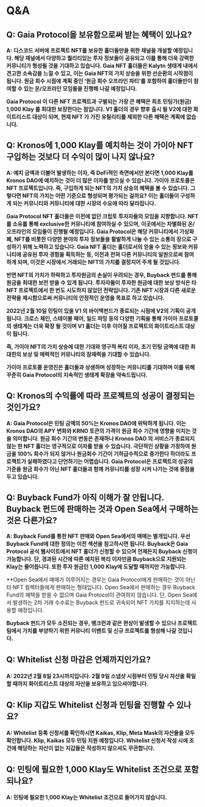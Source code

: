 # Q\&A

## Q: Gaia Protocol을 보유함으로써 받는 혜택이 있나요?

**A: 디스코드 서버에 프로젝트 NFT를 보유한 홀더들만을 위한 채널을 개설할 예정입니다. 해당 채널에서 다양하고 퀄리티있는 투자 정보들이 공유되고 이를 통해 더욱 강력한 커뮤니티가 형성될 것을 기대하고 있습니다. Gaia NFT 홀더들은 Kalytn 생태계 내에서 견고한 소속감을 느낄 수 있고, 이는 Gaia NFT의 가치 상승을 위한 선순환의 시작점이 됩니다. 원금 회수 시점에 계획 중인 ‘원금 회수 오프라인 파티’를 포함하여 홀더들만이 참여할 수 있는 온/오프라인 모임들을 진행해 나갈 예정입니다.**

**Gaia Protocol 이 다른 NFT 프로젝트과 구별되는 가장 큰 혜택은 최초 민팅가(원금) 1,000 Klay 를 최대한 보장한다는 점입니다. V1 홀더의 경우 향후 출시 될 V2에 대한 화이트리스트 대상이 되며, 현재 NFT 가 가진 유틸리티를 제외한 다른 혜택은 계획에 없습니다.**

## Q: Kronos에 1,000 Klay를 예치하는 것이 가이아 NFT 구입하는 것보다 더 수익이 많이 나지 않나요?

**A: 예치 금액과 더불어 발생하는 이자, 즉 DeFi적인 측면에서만 본다면 1,000 Klay를 Kronos DAO에 예치하는 것이 더 많은 이자를 받으실 수 있습니다. 가이아 프로토콜은 NFT 프로젝트입니다. 즉, 구입하게 되는 NFT의 가치 상승의 혜택을 볼 수 있습니다. 그렇다면 NFT의 가치는 어떤 기준으로 형성되며 평가되는 걸까요? 이는 홀더들이 구성하게 되는 커뮤니티와 커뮤니티에 대한 시장의 수요에 따라 달라집니다.**

**Gaia Protocol NFT 홀더들은 이전에 없던 크립토 투자자들의 모임을 지향합니다. NFT를 소유를 통해 exclusive한 커뮤니티에 참여하실 수 있으며, 이곳에서는 차별화된 온/오프라인의 모임들이 진행될 예정입니다. Gaia Protocol은 해당 커뮤니티에서 가상화폐, NFT를 비롯한 다양한 분야의 투자 정보들을 활발하게 나눌 수 있는 소통의 장으로 구성하기 위해 노력하고 있습니다. Gaia NFT 홀더는 홀더로서의 얻을 수 있는 정보와 커뮤니티에 공유된 투자 경험을 획득하는 등, 이전과 전혀 다른 커뮤니티의 일원으로써 참여하게 되며, 이것은 시장에서 거래되는 NFT의 가치를 결정지어 주게 될 것입니다.**

**반면 NFT의 가치가 하락하고 투자원금의 손실이 우려되는 경우, Buyback 펀드를 통해 원금을 최대한 보전 받을 수 있게 됩니다. 투자자들이 투자한 원금에 대한 보상 방식은 타 NFT 프로젝트에서 한 번도 시도하지 않았던 전략입니다. 기존 NFT 시장과 다른 새로운 전략을 제시함으로써 커뮤니티의 안정적인 운영을 목표로 하고 있습니다.**

**2022년 2월 10일 민팅이 있을 V1 의 바이백펀드가 종료되는 시점에 V2의 기획이 공개됩니다. 크로스 체인, 스테이블 페어, 일드 파밍 등의 다양한 기획을 통해 가이아 프로토콜의 생태계는 더욱 확장 될 것이며 V1 홀더는 이후 이어질 프로젝트의 화이트리스트 대상이 됩니다.**

**즉, 가이아 NFT의 가치 상승에 대한 기대와 영구적 복리 이자, 초기 민팅 금액에 대한 최대한의 보상 및 매력적인 커뮤니티의 잠재력을 기대할 수 있습니다.**

**가이아 프로토콜 운영진은 홀더들과 상생하며 성장하는 커뮤니티를 기대하며 이를 위해 꾸준히 Gaia Protocol의 지속적인 생태계 확장을 약속드립니다.**

## Q: Kronos의 수익률에 따라 프로젝트의 성공이 결정되는 것인가요?

**A: Gaia Protocol은 민팅 금액의 50%는 Kronos DAO에 위탁하게 됩니다. 이는 Kronos DAO의 APY 변화와 KRNO 토큰의 가격이 원금 회수 기간에 영향을 미치는 것을 의미합니다. 원금 회수 기간의 변동은 존재하나 Kronos DAO 의 서비스가 종료되지 않는 한 NFT 홀더는 영구적으로 이자를 받을 수 있습니다. 극단적인 상황을 가정하여 원금을 100% 회수가 되지 않거나 원금회수 기간이 기하급수적으로 증가한다 하더라도 프로젝트가 실패하였다고 단언하기는 어렵습니다. Gaia Protocol은 프로젝트의 성공의 기준을 원금 회수가 아닌 NFT 홀더들과 함께 커뮤니티를 성장 시켜 나가는 것에 중점을 두고 있습니다.**

## Q: Buyback Fund가 아직 이해가 잘 안됩니다. Buyback 펀드에 판매하는 것과 Open Sea에서 구매하는 것은 다른가요?

**A: Buyback Fund를 통한 NFT 판매와 Open Sea에서의 매매는 별개입니다. 우선 Buyback Fund에 대한 정의는 이전 섹션을 참고하시면 됩니다. Buyback은 Gaia Protocol 공식 웹사이트에서 NFT 홀더가 신청할 수 있으며 언제든지 Buyback 신청이 가능합니다. 단, 경과된 시간에 따른 예치된 복리 이자만큼 Buyback으로 지원되는 Klay는 줄어듭니다. 또한 투자 원금인 1,000 Klay에 도달할 때까지만 가능합니다.**

**Open Sea에서 매매가 이루어지는 경우는 Gaia Protocol에게 판매하는 것이 아닌 타 NFT 컬렉터들에게 판매하는 형태입니다. Open Sea에서 판매하는 경우 Buyback Fund의 혜택을 받을 수 없으며 Gaia Protocol이 관여하지 않습니다. 단, Open Sea에서 발생하는 2차 거래 수수료는 Buyback 펀드로 귀속되어 NFT 가치를 지지하는데 사용할 예정입니다.

**Buyback 펀드가 모두 소진되는 경우, 뱅크런과 같은 현상이 발생할 수 있으나 프로젝트팀에서 가치를 부양하기 위한 커뮤니티 이벤트 및 신규 프로젝트를 형성해 나갈 것입니다.**

## Q: Whitelist 신청 마감은 언제까지인가요?

#### A: 2022년 2월 8일 23시까지입니다. 2월 9일 스냅샷 시점부터 민팅 당시 자산을 확일할 때까지 화이트리스트 대상의 자산을 보유하고 있으셔야합니다.

## Q: Klip 지갑도 Whitelist 신청과 민팅을 진행할 수 있나요?

#### A: Whitelist 등록 신청서를 확인하시면 Kaikas, Klip, Meta Mask의 자산들을 모두 확인합니다. Klip, Kaikas 모두 민팅 지원 예정입니다. Whitelist 신청서 작성 시에 조건에 해당하는 자산이 없는 지갑들은 작성하지 않으셔도 무관합니다.

## Q: 민팅에 필요한 1,000 Klay도 Whitelist 조건으로 포함되나요?

#### A: 민팅에 필요한 1,000 Klay는 Whitelist 조건으로 들어가지 않습니다.

